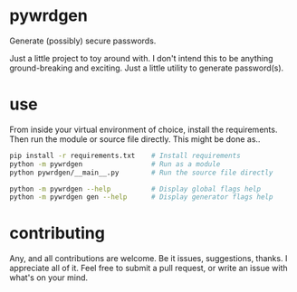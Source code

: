 # pywrdgen
Generate (possibly) secure passwords.

Just a little project to toy around with. I don't intend this to be anything
ground-breaking and exciting. Just a little utility to generate password(s).

# use
From inside your virtual environment of choice, install the requirements. Then
run the module or source file directly. This might be done as..

```bash
pip install -r requirements.txt    # Install requirements
python -m pywrdgen                 # Run as a module
python pywrdgen/__main__.py        # Run the source file directly

python -m pywrdgen --help          # Display global flags help
python -m pywrdgen gen --help      # Display generator flags help
```

# contributing
Any, and all contributions are welcome. Be it issues, suggestions, thanks. I
appreciate all of it. Feel free to submit a pull request, or write an issue 
with what's on your mind.
